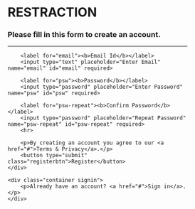 <form action="action_page.php">
    <div class="container">
        <h1>RESTRACTION</h1>
        <h3>Please fill in this form to create an account.</h3>
        <hr>
        <style>* {box-sizing: border-box}

/* Add padding to containers */
.container {
  padding: 16px;
}

/* Full-width input fields */
input[type=text], input[type=password] {
  width: 100%;
  padding: 15px;
  margin: 5px 0 22px 0;
  display: inline-block;
  border: none>;
  background: #ffe6e6;
}

input[type=text]:focus, input[type=password]:focus {
  background-color: #00bfff;
  outline: none;
}

/* Overwrite default styles of hr */
hr {
  border: 1px solid #f1f1f1;
  margin-bottom: 25px;
}

/* Set a style for the submit/register button */
.registerbtn {
  background-color: #04AA6D;
  color: dark black;
  padding: 16px 20px;
  margin: 8px 0;
  border: none;

  cursor: pointer;
  width: 100%;
  opacity: 0.9;
}

.registerbtn:hover {
  opacity:1;
}

/* Add a blue text color to links */
a {
  color: dodgerblue;
}

/* Set a grey background color and center the text of the "sign in" section */
.signin {
  background-color: #f1f1f1;
  text-align: center;
}</style>

        <label for="email"><b>Email Id</b></label>
        <input type="text" placeholder="Enter Email" name="email" id="email" required>

        <label for="psw"><b>Password</b></label>
        <input type="password" placeholder="Enter Password" name="psw" id="psw" required>

        <label for="psw-repeat"><b>Confirm Password</b></label>
        <input type="password" placeholder="Repeat Password" name="psw-repeat" id="psw-repeat" required>
        <hr>

        <p>By creating an account you agree to our <a href="#">Terms & Privacy</a>.</p>
        <button type="submit" class="registerbtn">Register</button>
    </div>

    <div class="container signin">
        <p>Already have an account? <a href="#">Sign in</a>.</p>
    </div>
</form>
